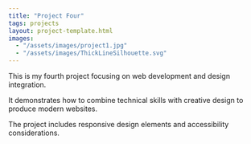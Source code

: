 ```yaml
---
title: "Project Four"
tags: projects
layout: project-template.html
images:
  - "/assets/images/project1.jpg"
  - "/assets/images/ThickLineSilhouette.svg"
---
```


This is my fourth project focusing on web development and design integration.

It demonstrates how to combine technical skills with creative design to produce modern websites.

The project includes responsive design elements and accessibility considerations.
